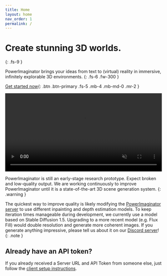 ```yaml
---
title: Home
layout: home
nav_order: 1
permalink: /
---
```


# Create stunning 3D worlds.
{: .fs-9 }

PowerImaginator brings your ideas from text to (virtual) reality in immersive, infinitely explorable 3D environments.
{: .fs-6 .fw-300 }

[Get started now](getting-started){: .btn .btn-primary .fs-5 .mb-4 .mb-md-0 .mr-2 }

<video src="assets/video/demo.mp4" controls muted preload="auto" style="width: 100%; background-color: #000;"></video>

PowerImaginator is still an early-stage research prototype. Expect broken and low-quality output. We are working continuously to improve PowerImaginator until it is a state-of-the-art 3D scene generation system.
{: .warning }

The quickest way to improve quality is likely modifying the [PowerImaginator server](https://github.com/PowerImaginator/powerimaginatorserver/blob/main/main_module/main.py) to use different inpainting and depth estimation models. To keep iteration times manageable during development, we currently use a model based on Stable Diffusion 1.5. Upgrading to a more recent model (e.g. Flux Fill) would double resolution and generate more coherent images. If you generate anything impressive, please tell us about it on our [Discord server](https://discord.gg/Vk3Wh5ZQYD)!
{: .note }

## Already have an API token?

If you already received a Server URL and API Token from someone else, just follow the [client setup instructions](getting-started#install-the-client-app).
